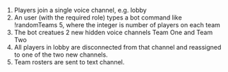 1. Players join a single voice channel, e.g. lobby
2. An user (with the required role) types a bot command like
   !randomTeams 5, where the integer is number of players on each team
3. The bot creatues 2 new hidden voice channels Team One and Team Two
4. All players in lobby are disconnected from that channel and
   reassigned to one of the two new channels.
5. Team rosters are sent to text channel.
